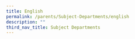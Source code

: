 ```yaml
---
title: English
permalink: /parents/Subject-Departments/english
description: ""
third_nav_title: Subject Departments
---
```

